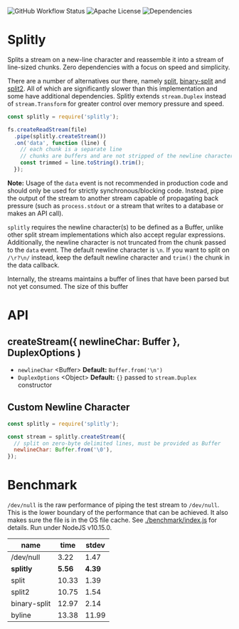 ![GitHub Workflow Status](https://img.shields.io/github/workflow/status/monken/node-splitly/build?style=flat-square)
![Apache License](https://img.shields.io/badge/license-Apache--2.0-yellow?style=flat-square)
![Dependencies](https://img.shields.io/badge/dependencies-0-blue?style=flat-square)

# Splitly

Splits a stream on a new-line character and reassemble it into a stream of line-sized chunks. Zero dependencies with a focus on speed and simplicity.

There are a number of alternatives our there, namely [split](https://github.com/dominictarr/split), [binary-split](https://github.com/maxogden/binary-split) and [split2](https://github.com/mcollina/split2). All of which are significantly slower than this implementation and some have additional dependencies. Splitly extends `stream.Duplex` instead of `stream.Transform` for greater control over memory pressure and speed.

``` js
const splitly = require('splitly');

fs.createReadStream(file)
  .pipe(splitly.createStream())
  .on('data', function (line) {
    // each chunk is a separate line
    // chunks are buffers and are not stripped of the newline character(s)
    const trimmed = line.toString().trim();
  });
```

**Note:** Usage of the `data` event is not recommended in production code and should only be used for strictly synchronous/blocking code. Instead, pipe the output of the stream to another stream capable of propagating back pressure (such as `process.stdout` or a stream that writes to a database or makes an API call).

`splitly` requires the newline character(s) to be defined as a Buffer, unlike other split stream implementations which also accept regular expressions. Additionally, the newline character is not truncated from the chunk passed to the `data` event. The default newline character is `\n`. If you want to split on `/\r?\n/` instead, keep the default newline character and `trim()` the chunk in the data callback.

Internally, the streams maintains a buffer of lines that have been parsed but not yet consumed. The size of this buffer 

# API

## createStream({ newlineChar: Buffer },  DuplexOptions )

* `newlineChar` \<Buffer> **Default:** `Buffer.from('\n')`
* `DuplexOptions` \<Object> **Default:** `{}` passed to `stream.Duplex` constructor

## Custom Newline Character

``` js
const splitly = require('splitly');

const stream = splitly.createStream({
  // split on zero-byte delimited lines, must be provided as Buffer
  newlineChar: Buffer.from('\0'),
});

```

# Benchmark

`/dev/null` is the raw performance of piping the test stream to `/dev/null`. This is the lower boundary of the performance that can be achieved. It also makes sure the file is in the OS file cache. See [./benchmark/index.js](./benchmark/index.ts) for details. Run under NodeJS v10.15.0.

| name | time | stdev |
| -- | -- | -- |
| /dev/null | 3.22  | 1.47 |
| **splitly** | **5.56**  | **4.39** |
| split | 10.33 | 1.39 |
| split2 | 10.75 | 1.54 |
| binary-split | 12.97 | 2.14 |
| byline | 13.38 | 11.99 |
